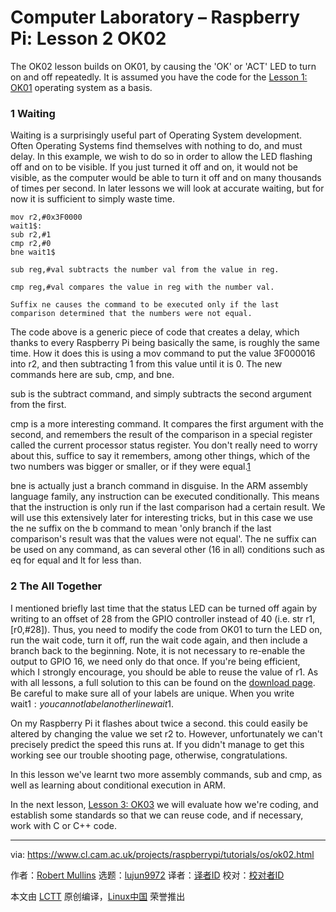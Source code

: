 [#]: collector: (lujun9972)
[#]: translator: (qhwdw)
[#]: reviewer: ( )
[#]: publisher: ( )
[#]: url: ( )
[#]: subject: (Computer Laboratory – Raspberry Pi: Lesson 2 OK02)
[#]: via: (https://www.cl.cam.ac.uk/projects/raspberrypi/tutorials/os/ok02.html)
[#]: author: (Robert Mullins http://www.cl.cam.ac.uk/~rdm34)

Computer Laboratory – Raspberry Pi: Lesson 2 OK02
======

The OK02 lesson builds on OK01, by causing the 'OK' or 'ACT' LED to turn on and off repeatedly. It is assumed you have the code for the [Lesson 1: OK01][1] operating system as a basis.

### 1 Waiting

Waiting is a surprisingly useful part of Operating System development. Often Operating Systems find themselves with nothing to do, and must delay. In this example, we wish to do so in order to allow the LED flashing off and on to be visible. If you just turned it off and on, it would not be visible, as the computer would be able to turn it off and on many thousands of times per second. In later lessons we will look at accurate waiting, but for now it is sufficient to simply waste time.

```
mov r2,#0x3F0000
wait1$:
sub r2,#1
cmp r2,#0
bne wait1$
```

```
sub reg,#val subtracts the number val from the value in reg.

cmp reg,#val compares the value in reg with the number val.

Suffix ne causes the command to be executed only if the last comparison determined that the numbers were not equal.
```

The code above is a generic piece of code that creates a delay, which thanks to every Raspberry Pi being basically the same, is roughly the same time. How it does this is using a mov command to put the value 3F000016 into r2, and then subtracting 1 from this value until it is 0. The new commands here are sub, cmp, and bne.

sub is the subtract command, and simply subtracts the second argument from the first.

cmp is a more interesting command. It compares the first argument with the second, and remembers the result of the comparison in a special register called the current processor status register. You don't really need to worry about this, suffice to say it remembers, among other things, which of the two numbers was bigger or smaller, or if they were equal.[1]

bne is actually just a branch command in disguise. In the ARM assembly language family, any instruction can be executed conditionally. This means that the instruction is only run if the last comparison had a certain result. We will use this extensively later for interesting tricks, but in this case we use the ne suffix on the b command to mean 'only branch if the last comparison's result was that the values were not equal'. The ne suffix can be used on any command, as can several other (16 in all) conditions such as eq for equal and lt for less than.

### 2 The All Together

I mentioned briefly last time that the status LED can be turned off again by writing to an offset of 28 from the GPIO controller instead of 40 (i.e. str r1,[r0,#28]). Thus, you need to modify the code from OK01 to turn the LED on, run the wait code, turn it off, run the wait code again, and then include a branch back to the beginning. Note, it is not necessary to re-enable the output to GPIO 16, we need only do that once. If you're being efficient, which I strongly encourage, you should be able to reuse the value of r1. As with all lessons, a full solution to this can be found on the [download page][2]. Be careful to make sure all of your labels are unique. When you write wait1$: you cannot label another line wait1$.

On my Raspberry Pi it flashes about twice a second. this could easily be altered by changing the value we set r2 to. However, unfortunately we can't precisely predict the speed this runs at. If you didn't manage to get this working see our trouble shooting page, otherwise, congratulations.

In this lesson we've learnt two more assembly commands, sub and cmp, as well as learning about conditional execution in ARM.

In the next lesson, [Lesson 3: OK03][3] we will evaluate how we're coding, and establish some standards so that we can reuse code, and if necessary, work with C or C++ code.

--------------------------------------------------------------------------------

via: https://www.cl.cam.ac.uk/projects/raspberrypi/tutorials/os/ok02.html

作者：[Robert Mullins][a]
选题：[lujun9972][b]
译者：[译者ID](https://github.com/译者ID)
校对：[校对者ID](https://github.com/校对者ID)

本文由 [LCTT](https://github.com/LCTT/TranslateProject) 原创编译，[Linux中国](https://linux.cn/) 荣誉推出

[a]: http://www.cl.cam.ac.uk/~rdm34
[b]: https://github.com/lujun9972
[1]: https://www.cl.cam.ac.uk/projects/raspberrypi/tutorials/os/ok01.html
[2]: https://www.cl.cam.ac.uk/projects/raspberrypi/tutorials/os/downloads.html
[3]: https://www.cl.cam.ac.uk/projects/raspberrypi/tutorials/os/ok03.html
